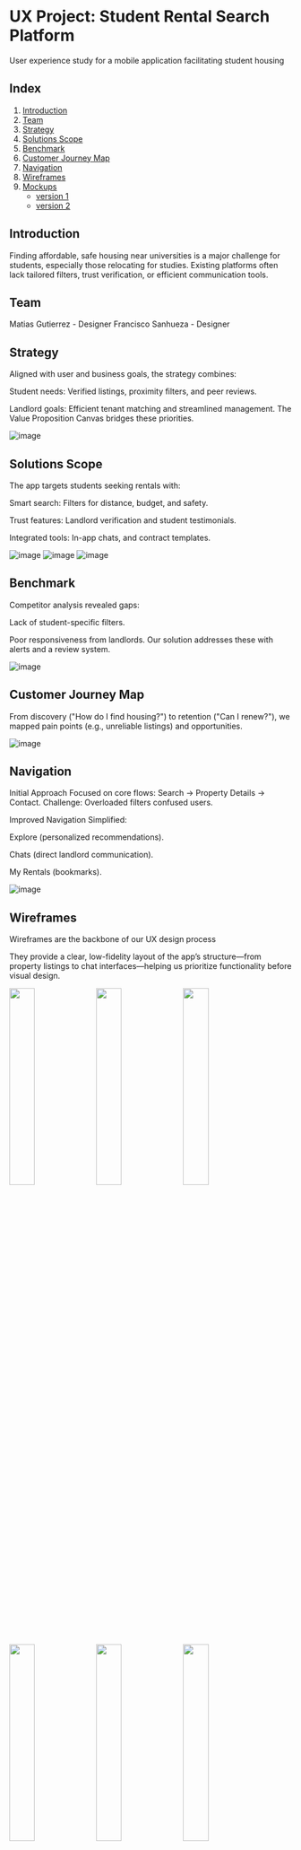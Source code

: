# UX Project: Student Rental Search Platform
User experience study for a mobile application facilitating student housing

## Index

1. [Introduction](#introduction)  
2. [Team](#team)  
3. [Strategy](#strategy)  
4. [Solutions Scope](#solutions-scope)  
5. [Benchmark](#benchmark)  
6. [Customer Journey Map](#customer-journey-map)  
7. [Navigation](#navigation)   
8. [Wireframes](#wireframes)  
9. [Mockups](#mockups)  
   - [version 1](#version-1)  
   - [version 2](#version-2)

   


## Introduction
Finding affordable, safe housing near universities is a major challenge for students, especially those relocating for studies. Existing platforms often lack tailored filters, trust verification, or efficient communication tools. 



## Team

Matias Gutierrez - Designer
Francisco Sanhueza - Designer

## Strategy

Aligned with user and business goals, the strategy combines:

Student needs: Verified listings, proximity filters, and peer reviews.

Landlord goals: Efficient tenant matching and streamlined management.
The Value Proposition Canvas bridges these priorities.

![image](https://github.com/user-attachments/assets/e5ed75d5-6ea1-44eb-906b-76ad0d07756c)

## Solutions Scope

The app targets students seeking rentals with:

Smart search: Filters for distance, budget, and safety.

Trust features: Landlord verification and student testimonials.

Integrated tools: In-app chats, and contract templates.

![image](https://github.com/user-attachments/assets/1ca8b361-e2b0-4b39-84c5-b8d10b729811)
![image](https://github.com/user-attachments/assets/fcaff887-1602-46d0-84bb-b40aa00ebd7a)
![image](https://github.com/user-attachments/assets/d9c39464-2eae-4c60-8dfa-4bbfded1c1fa)

## Benchmark

Competitor analysis revealed gaps:

Lack of student-specific filters.

Poor responsiveness from landlords.
Our solution addresses these with alerts and a review system.

![image](https://github.com/user-attachments/assets/c0720dca-857b-42d5-9224-d73cb7eb8da4)

## Customer Journey Map

From discovery ("How do I find housing?") to retention ("Can I renew?"), we mapped pain points (e.g., unreliable listings) and opportunities.

![image](https://github.com/user-attachments/assets/ae6a51fb-6d97-4e3e-86ba-fa256880c519)

##  Navigation

Initial Approach
Focused on core flows: Search → Property Details → Contact.
Challenge: Overloaded filters confused users.

Improved Navigation
Simplified:

Explore (personalized recommendations).

Chats (direct landlord communication).

My Rentals (bookmarks).

![image](https://github.com/user-attachments/assets/266c9f17-9112-41d5-a7de-a24a316dac67)

## Wireframes

Wireframes are the backbone of our UX design process

They provide a clear, low-fidelity layout of the app’s structure—from property listings to chat interfaces—helping us prioritize functionality before visual design.


<img src="https://github.com/user-attachments/assets/d897ca3b-9467-463e-be86-779b5f003855" width="30%">  
<img src="https://github.com/user-attachments/assets/13b0602e-965e-49d2-8748-90cff3cae8dd" width="30%">  
<img src="https://github.com/user-attachments/assets/3fe6fbc1-b642-4068-b47b-e2e39a18edf3" width="30%">  
<img src="https://github.com/user-attachments/assets/22746c23-eee4-4b88-afd0-b6127639eec9" width="30%">  
<img src="https://github.com/user-attachments/assets/d0bd2653-e44d-45dc-bc5f-878ca0e4481b" width="30%">  
<img src="https://github.com/user-attachments/assets/fba239a5-1f10-48b6-9f84-dffa7d1668fb" width="30%">  
<img src="https://github.com/user-attachments/assets/45a598b4-9967-44e9-b881-60ac2c7adc04" width="30%">  
<img src="https://github.com/user-attachments/assets/ef149bed-559e-4b98-a95e-4c2e39af6931" width="30%">  
<img src="https://github.com/user-attachments/assets/85892d97-2af4-4cc6-a61d-ba08e48db995" width="30%">  
<img src="https://github.com/user-attachments/assets/ef6e6286-4c99-463b-b21e-bf68b9b86125" width="30%">  
<img src="https://github.com/user-attachments/assets/41431eae-6f81-4681-b1e0-54e32cff3a00" width="30%">  
<img src="https://github.com/user-attachments/assets/f78ffe92-fa2e-48af-ba1d-a35a470d8838" width="30%">  
<img src="https://github.com/user-attachments/assets/55c3259a-d092-4d62-afb1-9bd3211ff8cd" width="30%">  
<img src="https://github.com/user-attachments/assets/c595e7b7-1c6a-496a-bc05-8ce7aafa1b65" width="30%">  
<img src="https://github.com/user-attachments/assets/262de9ca-b417-49c0-830c-4de799d7db08" width="30%">  
<img src="https://github.com/user-attachments/assets/824ba9fa-af36-4f2d-b409-a112d8aebfb9" width="30%">  
<img src="https://github.com/user-attachments/assets/ef973353-ff83-4fb8-86d2-fbf147fe2046" width="30%">  
<img src="https://github.com/user-attachments/assets/f7f0abcb-66a2-476f-8bd5-4d7f2a90e511" width="30%">  
<img src="https://github.com/user-attachments/assets/1ab2cc07-69d4-4e11-ac85-f3c02b1832e7" width="30%">  
<img src="https://github.com/user-attachments/assets/14d581c9-30b3-4712-8b09-f9d9f1d166a0" width="30%">  
<img src="https://github.com/user-attachments/assets/180fb2a4-2cc7-4e64-adac-dd64da6377c3" width="30%">  
<img src="https://github.com/user-attachments/assets/78970982-2c82-4f34-ba0e-c3a670c8248c" width="30%">  
<img src="https://github.com/user-attachments/assets/5524393a-cb1e-40d5-b126-85240c1f3bf3" width="30%">  
<img src="https://github.com/user-attachments/assets/4b3c2fd8-84c9-4691-86f8-16cd2cfd1351" width="30%">


## Mockups

Mockups bring our wireframes to life, transforming structural layouts into high-fidelity visual designs. This section showcases the evolution from our initial concept (Version 1) to a polished, professional interface (Version 2), incorporating user feedback and design best practices.

# version 1

Our first mockup iteration focused on core functionality, testing basic UI components and user flows. 


<img src="https://github.com/user-attachments/assets/fd4104c4-4cee-4ace-9372-4087bd9961e1" width="30%">
<img src="https://github.com/user-attachments/assets/326a4fdd-244c-45ee-8e4a-b68b7724ad53" width="30%">
<img src="https://github.com/user-attachments/assets/a5d3ad6c-493f-482a-b128-c503ea823f69" width="30%">
<img src="https://github.com/user-attachments/assets/eeef9d48-3381-42f0-a04e-841e0f0a5280" width="30%">
<img src="https://github.com/user-attachments/assets/5ec2311f-a524-41dd-91c3-6d7f102aec48" width="30%">
<img src="https://github.com/user-attachments/assets/07c2efe8-7a4f-4683-8a91-caa2b170e3c3" width="30%">
<img src="https://github.com/user-attachments/assets/486f407c-4d77-4334-b969-b04ce28161b9" width="30%">
<img src="https://github.com/user-attachments/assets/ce4ee477-3719-42bc-a901-57d25b0adc72" width="30%">
<img src="https://github.com/user-attachments/assets/2479adbb-1396-4a39-ab6c-0f3fbd3b999d" width="30%">
<img src="https://github.com/user-attachments/assets/4d6f4d45-2b96-4ce5-be77-2f17cff2be10" width="30%">
<img src="https://github.com/user-attachments/assets/a277002b-1869-47a4-9497-4fb053853f9a" width="30%">
<img src="https://github.com/user-attachments/assets/2f3672dd-5b5a-4a8d-aee4-d3d808a293cd" width="30%">
<img src="https://github.com/user-attachments/assets/a532f29d-b98d-4087-a93b-db0894c39762" width="30%">
<img src="https://github.com/user-attachments/assets/f1f248a3-7c82-45e2-8cf8-2890fcbda675" width="30%">
<img src="https://github.com/user-attachments/assets/0bd52793-d99e-474f-b12f-d59790758c30" width="30%">
<img src="https://github.com/user-attachments/assets/06a0033e-05d1-4219-89ef-79f4090bf56d" width="30%">
<img src="https://github.com/user-attachments/assets/ff183a18-4852-40c5-a053-043a28649748" width="30%">
<img src="https://github.com/user-attachments/assets/1f830139-d1a4-4ec0-a467-103aec554399" width="30%">
<img src="https://github.com/user-attachments/assets/35522c4d-85f4-47b9-a940-ff9d72579477" width="30%">
<img src="https://github.com/user-attachments/assets/ff5dac78-2be3-4647-ac37-e59fe454d684" width="30%">
<img src="https://github.com/user-attachments/assets/eca6b17c-305e-456e-8563-0d497422ca20" width="30%">
<img src="https://github.com/user-attachments/assets/91c2926a-f402-4e30-8a1a-bdd0c235284b" width="30%">
<img src="https://github.com/user-attachments/assets/ff9d1545-5ef2-4826-bf7d-0fd83d9c477b" width="30%">
<img src="https://github.com/user-attachments/assets/eec7de24-9b6f-4b90-b998-1f32d802528f" width="30%">
<img src="https://github.com/user-attachments/assets/0e92a17e-962c-44a3-a2ab-8cccea489269" width="30%">
<img src="https://github.com/user-attachments/assets/5f6ee44b-de8b-4a30-a224-5f552c610a4f" width="30%">


# version 2

After feedback, Version 2 elevated the design with:

Custom color palette (accessible contrast), consistent iconography, and bold typography for readability.

Enhanced Interactions: Micro-animations and contextual tooltips.

Trust-Building Elements: Verified landlord badges, student testimonials, and safety score labels.

Search Filters: Redesigned with intuitive toggles (e.g., "Pet-Friendly").

Property Cards: High-quality images, distance-to-campus metrics, and price alerts.


<img src="https://github.com/user-attachments/assets/75de59f1-7f1c-4e85-bc7b-4a494ee34cb4" width="30%">  
<img src="https://github.com/user-attachments/assets/23a7088a-95c9-4c4e-8609-8e38581962ff" width="30%">  
<img src="https://github.com/user-attachments/assets/f471f5c8-06d7-4f60-bf51-4a51ae9595fe" width="30%">  
<img src="https://github.com/user-attachments/assets/572eb64e-1f78-4cc4-8a21-b98fb0fa2adc" width="30%">  
<img src="https://github.com/user-attachments/assets/50224ab3-c5ee-424d-b928-a12f37317cb6" width="30%">  
<img src="https://github.com/user-attachments/assets/edfab432-1194-4350-8c4f-50243f5fe9be" width="30%">  
<img src="https://github.com/user-attachments/assets/aba5ac6c-4009-4d63-935c-d864f9d0cbc6" width="30%">  
<img src="https://github.com/user-attachments/assets/09b18b47-5739-4199-b50d-2954455f5991" width="30%">  
<img src="https://github.com/user-attachments/assets/2685332c-701e-4180-bcd9-01456a6effb1" width="30%">  
<img src="https://github.com/user-attachments/assets/4d1e0f11-6238-4eff-8e23-5c779c34316e" width="30%">  
<img src="https://github.com/user-attachments/assets/8215283e-73fb-4175-bc8b-0b5b52a3176b" width="30%">  
<img src="https://github.com/user-attachments/assets/79b42409-d8a6-4fca-81f0-699ce6b5fb15" width="30%">  
<img src="https://github.com/user-attachments/assets/aa22eef9-d7e1-4cf7-a9ee-05023c231c6a" width="30%">  
<img src="https://github.com/user-attachments/assets/95aeb921-b2d2-4b76-9b45-607181680a76" width="30%">  
<img src="https://github.com/user-attachments/assets/d05690ae-3d0d-40d5-a591-d993b43f385d" width="30%">  
<img src="https://github.com/user-attachments/assets/20a15883-47f7-4e44-85fa-a2e1da1be281" width="30%">  
<img src="https://github.com/user-attachments/assets/424b6739-db77-48ab-b6d3-7ea93a076c42" width="30%">  
<img src="https://github.com/user-attachments/assets/154da20a-484f-4d76-b832-82d3ecd266d5" width="30%">  
<img src="https://github.com/user-attachments/assets/d191b755-570f-4e71-a1c2-808a9d3227ac" width="30%">  
<img src="https://github.com/user-attachments/assets/08e56c3b-7fc0-4527-ab0d-a8f405216dcb" width="30%">  
<img src="https://github.com/user-attachments/assets/eb03b059-9e49-42ae-9fdc-962a9a55a29d" width="30%">  
<img src="https://github.com/user-attachments/assets/a8447a7d-9ce6-407a-a08f-cba979e10e15" width="30%">  
<img src="https://github.com/user-attachments/assets/718e2b56-0291-4f69-8294-c07a2f894c6b" width="30%">  
<img src="https://github.com/user-attachments/assets/f51572f3-e5cf-4ae7-bbca-6efce754f6b0" width="30%">  
<img src="https://github.com/user-attachments/assets/476f0aa2-531a-4d77-99b1-a7aee0acd475" width="30%">  
<img src="https://github.com/user-attachments/assets/ea4b6b7d-6a48-402f-91e0-93a68a563dff" width="30%">
